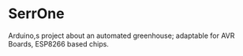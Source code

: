 # SerrOne
Arduino,s project about an automated greenhouse; adaptable for AVR Boards, ESP8266 based chips.
